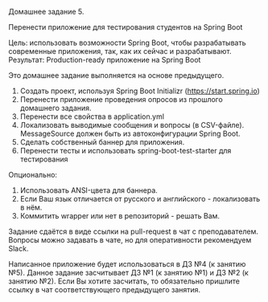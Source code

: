 Домашнее задание 5.

Перенести приложение для тестирования студентов на Spring Boot

Цель: использовать возможности Spring Boot, чтобы разрабатывать современные приложения, так, как их сейчас и разрабатывают. Результат: Production-ready приложение на Spring Boot

Это домашнее задание выполняется на основе предыдущего.

1) Создать проект, используя Spring Boot Initializr (https://start.spring.io)
2) Перенести приложение проведения опросов из прошлого домашнего задания.
3) Перенести все свойства в application.yml
4) Локализовать выводимые сообщения и вопросы (в CSV-файле). MessageSource должен быть из автоконфигурации Spring Boot.
5) Сделать собственный баннер для приложения.
6) Перенести тесты и использовать spring-boot-test-starter для тестирования

Опционально:

1) Использовать ANSI-цвета для баннера.
2) Если Ваш язык отличается от русского и английского - локализовать в нём.
3) Коммитить wrapper или нет в репозиторий - решать Вам.

Задание сдаётся в виде ссылки на pull-request в чат с преподавателем. Вопросы можно задавать в чате, но для оперативности рекомендуем Slack.

Написанное приложение будет использоваться в ДЗ №4 (к занятию №5). Данное задание засчитывает ДЗ №1 (к занятию №1) и ДЗ №2 (к занятию №2). Если Вы хотите засчитать, то обязательно пришлите ссылку в чат соответствующего предыдущего занятия.